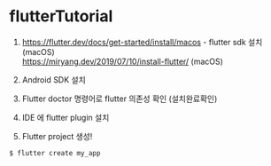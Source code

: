 # flutterTutorial

1. https://flutter.dev/docs/get-started/install/macos - flutter sdk 설치 (macOS) <br>
https://miryang.dev/2019/07/10/install-flutter/ (macOS)

2. Android SDK 설치

3. Flutter doctor 명령어로 flutter 의존성 확인 (설치완료확인)

3. IDE 에 flutter plugin 설치

4. Flutter project 생성! <br>
```bash
$ flutter create my_app